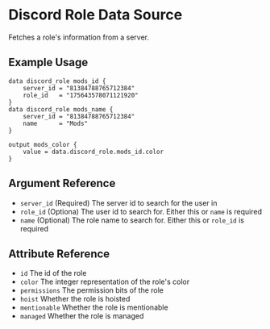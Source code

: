 # Discord Role Data Source

Fetches a role's information from a server.

## Example Usage

```hcl-terraform
data discord_role mods_id {
    server_id = "81384788765712384"
    role_id   = "175643578071121920"
}
data discord_role mods_name {
    server_id = "81384788765712384"
    name      = "Mods"
}

output mods_color {
    value = data.discord_role.mods_id.color
}
```

## Argument Reference

* `server_id` (Required) The server id to search for the user in
* `role_id` (Optiona) The user id to search for. Either this or `name` is required
* `name` (Optional) The role name to search for. Either this or `role_id` is required

## Attribute Reference

* `id` The id of the role
* `color` The integer representation of the role's color
* `permissions` The permission bits of the role
* `hoist` Whether the role is hoisted
* `mentionable` Whether the role is mentionable
* `managed` Whether the role is managed
